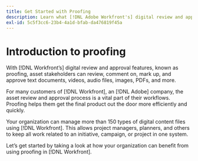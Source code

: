 ```yaml
---
title: Get Started with Proofing
description: Learn what [!DNL Adobe Workfront's] digital review and approval features are at a high level.
exl-id: 5c5f3cc6-23b4-4a1d-bfab-da476819f45a
---
```

# Introduction to proofing

With [!DNL Workfront’s] digital review and approval features, known as proofing, asset stakeholders can review, comment on, mark up, and approve text documents, videos, audio files, images, PDFs, and more.

For many customers of [!DNL Workfront], an [!DNL Adobe] company, the asset review and approval process is a vital part of their workflows. Proofing helps them get the final product out the door more efficiently and quickly.

Your organization can manage more than 150 types of digital content files using [!DNL Workfront]. This allows project managers, planners, and others to keep all work related to an initiative, campaign, or project in one system.

Let’s get started by taking a look at how your organization can benefit from using proofing in [!DNL Workfront].
